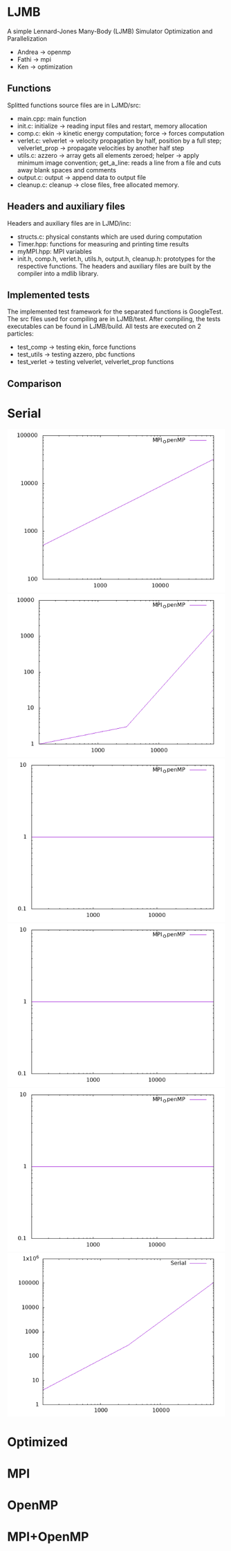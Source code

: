 # LJMB
A simple Lennard-Jones Many-Body (LJMB) Simulator Optimization and Parallelization

- Andrea -> openmp
- Fathi  -> mpi
- Ken    -> optimization

## Functions
Splitted functions source files are in LJMD/src:
- main.cpp: main function
- init.c: initialize -> reading input files and restart, memory allocation
- comp.c: ekin -> kinetic energy computation; force -> forces computation
- verlet.c: velverlet -> velocity propagation by half, position by a full step; velverlet_prop -> propagate velocities by another half step 
- utils.c: azzero -> array gets all elements zeroed; helper -> apply minimum image convention; get_a_line: reads a line from a file and cuts away blank spaces and comments
- output.c: output -> append data to output file
- cleanup.c: cleanup -> close files, free allocated memory.

## Headers and auxiliary files
Headers and auxiliary files are in LJMD/inc:
- structs.c: physical constants which are used during computation
- Timer.hpp: functions for measuring and printing time results
- myMPI.hpp: MPI variables
- init.h, comp.h, verlet.h, utils.h, output.h, cleanup.h: prototypes for the respective functions.
The headers and auxiliary files are built by the compiler into a mdlib library.

## Implemented tests
The implemented test framework for the separated functions is GoogleTest. The src files used for compiling are in LJMB/test. After compiling, the tests executables can be found in LJMB/build. All tests are executed on 2 particles:
- test_comp -> testing ekin, force functions
- test_utils -> testing azzero, pbc functions 
- test_verlet -> testing velverlet, velverlet_prop functions

## Comparison
# Serial
![Run Time](img/RunTime.png)
![Force](img/Force.png)
![Velverlet](img/Velverlet.png)
![Propagate](img/Propagate.png)
![KineticEnergy](img/KineticEnergy.png)
![Start Up](img/StartupTime.png)
# Optimized

# MPI

# OpenMP

# MPI+OpenMP
